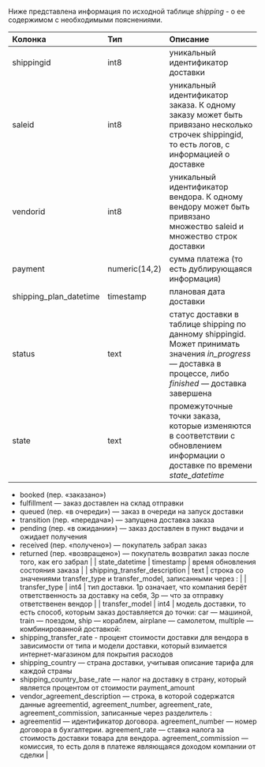 Ниже представлена информация по исходной таблице *shipping* - о ее содержимом с необходимыми пояснениями.

| Колонка | Тип | Описание |
| :---------------------- | :---------------------- | :---------------------- |
| shippingid | int8 | уникальный идентификатор доставки |
| saleid | int8 | уникальный идентификатор заказа. К одному заказу может быть привязано несколько строчек shippingid, то есть логов, с информацией о доставке |
| vendorid | int8 |  уникальный идентификатор вендора. К одному вендору может быть привязано множество saleid и множество строк доставки |
| payment | numeric(14,2) | сумма платежа (то есть дублирующаяся информация) |
| shipping_plan_datetime | timestamp | плановая дата доставки |
| status | text | статус доставки в таблице shipping по данному shippingid. Может принимать значения *in_progress* — доставка в процессе, либо *finished* — доставка завершена |
| state | text | промежуточные точки заказа, которые изменяются в соответствии с обновлением информации о доставке по времени *state_datetime*
- booked (пер. «заказано»)
- fulfillment — заказ доставлен на склад отправки
- queued (пер. «в очереди») — заказ в очереди на запуск доставки
- transition (пер. «передача») — запущена доставка заказа
- pending (пер. «в ожидании») — заказ доставлен в пункт выдачи и ожидает получения
- received (пер. «получено») — покупатель забрал заказ
- returned (пер. «возвращено») — покупатель возвратил заказ после того, как его забрал |
| state_datetime | timestamp | время обновления состояния заказа |
| shipping_transfer_description | text | строка со значениями transfer_type и transfer_model, записанными через : |
| transfer_type | int4 | тип доставки. 1p означает, что компания берёт ответственность за доставку на себя, 3p — что за отправку ответственен вендор |
| transfer_model | int4 | модель доставки, то есть способ, которым заказ доставляется до точки: car — машиной, train — поездом, ship — кораблем, airplane — самолетом, multiple — комбинированной доставкой:
- shipping_transfer_rate - процент стоимости доставки для вендора в зависимости от типа и модели доставки, который взимается интернет-магазином для покрытия расходов
- shipping_country — страна доставки, учитывая описание тарифа для каждой страны
- shipping_country_base_rate — налог на доставку в страну, который является процентом от стоимости payment_amount
- vendor_agreement_description — строка, в которой содержатся данные agreementid, agreement_number, agreement_rate, agreement_commission, записанные через разделитель :
- agreementid — идентификатор договора. agreement_number — номер договора в бухгалтерии. agreement_rate — ставка налога за стоимость доставки товара для вендора. agreement_commission — комиссия, то есть доля в платеже являющаяся доходом компании от сделки |
